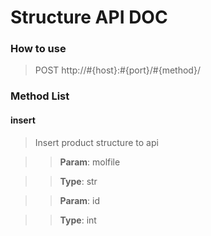 # Structure API DOC

### How to use

> POST http://#{host}:#{port}/#{method}/

### Method List

#### insert

> Insert product structure to api

>> **Param**: molfile 

>> **Type**: str

>> **Param**: id

>> **Type**: int

